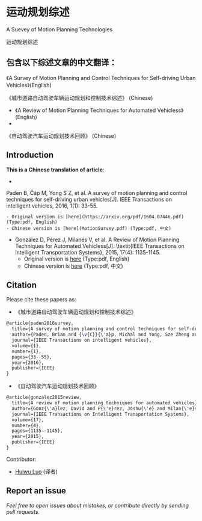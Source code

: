 运动规划综述
==================

A Suevey of Motion Planning Technologies

运动规划综述

包含以下综述文章的中文翻译：
- 
《A Survey of Motion Planning and Control Techniques for Self-driving Urban Vehicles》(English)

 《城市道路自动驾驶车辆运动规划和控制技术综述》 (Chinese)

- 《A Review of Motion Planning Techniques for Automated Vehicless》(English)
- 
 《自动驾驶汽车运动规划技术回顾》 (Chinese)

## Introduction

**This is a Chinese translation of article**:

- 
Paden B, Čáp M, Yong S Z, et al. A survey of motion planning and control techniques for self-driving urban vehicles[J]. IEEE Transactions on intelligent vehicles, 2016, 1(1): 33-55.

	- Original version is [here](https://arxiv.org/pdf/1604.07446.pdf) (Type:pdf, English)
	- Chinese version is [here](MotionSurvey.pdf) (Type:pdf, 中文)

- González D, Pérez J, Milanés V, et al. A Review of Motion Planning Techniques for Automated Vehicless[J]. \textit{IEEE Transactions on Intelligent Transportation Systems}, 2015, 17(4): 1135-1145.
	- Original version is [here](https://www.researchgate.net/profile/Fawzi_Nashashibi/publication/284766879_A_Review_of_Motion_Planning_Techniques_for_Automated_Vehicles/links/565c22ac08aefe619b251d23/A-Review-of-Motion-Planning-Techniques-for-Automated-Vehicles.pdf) (Type:pdf, English)
	- Chinese version is [here](MotionTechs.pdf) (Type:pdf, 中文)

## Citation
Please cite these papers as:

- 《城市道路自动驾驶车辆运动规划和控制技术综述》

```tex
@article{paden2016survey,
  title={A survey of motion planning and control techniques for self-driving urban vehicles},
  author={Paden, Brian and {\v{C}}{\'a}p, Michal and Yong, Sze Zheng and Yershov, Dmitry and Frazzoli, Emilio},
  journal={IEEE Transactions on intelligent vehicles},
  volume={1},
  number={1},
  pages={33--55},
  year={2016},
  publisher={IEEE}
}
```

- 《自动驾驶汽车运动规划技术回顾》

```tex
@article{gonzalez2015review,
  title={A review of motion planning techniques for automated vehicles},
  author={Gonz{\'a}lez, David and P{\'e}rez, Joshu{\'e} and Milan{\'e}s, Vicente and Nashashibi, Fawzi},
  journal={IEEE Transactions on Intelligent Transportation Systems},
  volume={17},
  number={4},
  pages={1135--1145},
  year={2015},
  publisher={IEEE}
}
```

Contributor:

- [Huiwu Luo](https://github.com/teddyluo) (译者)

## Report an issue

_Feel free to open issues about mistakes, or contribute directly by sending pull requests._

